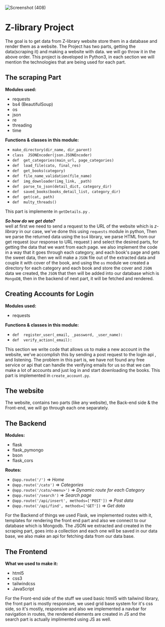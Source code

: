 ![Screenshot (408)](https://github.com/ParsaBordbar/z-libraryWebScraper/assets/124056966/6dcb2a6f-bd0a-4e32-b928-faaaf390ae1d)

# Z-library Project
The goal is to get data from Z-library website store them in a database and render them as a website.
The Project has two parts, getting the data(scraping it) and making a website with data.
we will go throw it in the above order.
This project is developed in Python3, in each section we will mention the technologies that are being used for each part.

## **The scraping Part**
**Modules used:**

 - requests
 - bs4 (BeautifulSoup)
 - os
 - json
 - re
 - threading 
 - time

**Functions & classes in this module:**

 - `make_directory(dir_name, dir_parent)`
 -  `class  JSONEncoder(json.JSONEncoder)`
 -  `def  get_categories(main_url, page_categories)`
 -  `def  load_file(cato, final_res)`
 -  `def  get_books(category)`
 - `def  file_name_validation(file_name)`
 - `def  img_downloader(img_link, _path)`
 - `def  parse_to_json(detail_dict, category_dir)`
 - `def  saved_books(books_detail_list, category_dir)`
 - `def  get(cat, path)`
 - `def  multy_threads()`

 
 This part is implemente  in `getDetails.py` .
 
***So how do we get data?***  
well at first we need to send a request to the URL of the website which is *z-library* in our case, we've done this using `requests` module in python, Then we parse the returned data using the `bs4` library, we parse HTML from our get request (our response to URL request ) and select the desired parts, for getting the data that we want from each page. we also implement the code in a way that it goes through each category, and each book's page and gets the sweet data, then we will make a `JSON` file out of the extracted data and couple it with cover of the book, and using the `os` module we created a directory for each category and each book and store the cover and `JSON` data we created, the `JSON` that then will be added into our database which is `MongoDB`, then in the backend of next part, it will be fetched and rendered.

## Creating Accounts for Login
**Modules used:**
 - requests
 
 **Functions & classes in this module:**

 - `def  register_user(_email, _password, _user_name):`
 -  `def  verify_action(_email):`
 
This section we write code that allows us to make a new account in the website,
we've accomplish this by sending a post request to the login api , and listening.
The problem in this part is, we have not found any free service or api that can handle the verifying emails  for us so that we can make a lot of accounts and just log in and start downloading the books.
This part is implemented in `create_account.py`.


## The website

The website, contains two parts (like any website), the Back-end side & the Front-end,
we will go through each one separately.

## The Backend 

**Modules:**

 - flask
 - flask_pymongo
 - bson
 - flask_cors

**Routes:** 

 - `@app.route('/')` => *Home*
 - `@app.route('/cato')` => *Categories*
 -  `@app.route('/cato/<menu>')` =>	*Dynamic route for each Category*
 - `@app.route('/search')` => *Search page*
 - `@app.route('/api/insert', methods=['POST'])` => *Post data*  	
 - `@app.route('/api/find', methods=['GET'])`  => *Get data*

For the Backend of things we used Flask, we implemented routes with it, templates for rendering the front end part and also we connect to our database which is Mongodb.
The JSON we extracted and created in the scraping part, goes into  a collection and each one will be saved in our data base, we also make an api for fetching data from our data base.   
## The Frontend

**What we used to make it:**
 - html5
 - css3
 - tailwindcss
 - JavaScript

For the Front-end side of the stuff we used basic html5 with tailwind library, the front part is mostly responsive, we used grid base system for it's css side, so it's mostly, responsive and also we implemented a navbar for navigation in routes, the rendered elements are created in JS and the search part is actually implimented using JS as well. 
